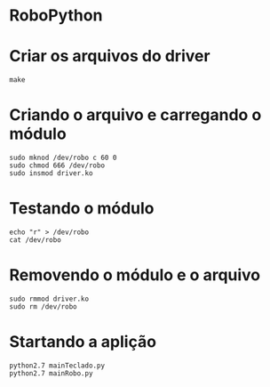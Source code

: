 # RoboPython

# Criar os arquivos do driver
    make

# Criando o arquivo e carregando o módulo
    sudo mknod /dev/robo c 60 0
    sudo chmod 666 /dev/robo
    sudo insmod driver.ko

# Testando o módulo
    echo "r" > /dev/robo
    cat /dev/robo

# Removendo o módulo e o arquivo
    sudo rmmod driver.ko
    sudo rm /dev/robo

# Startando a aplição
    python2.7 mainTeclado.py
    python2.7 mainRobo.py
